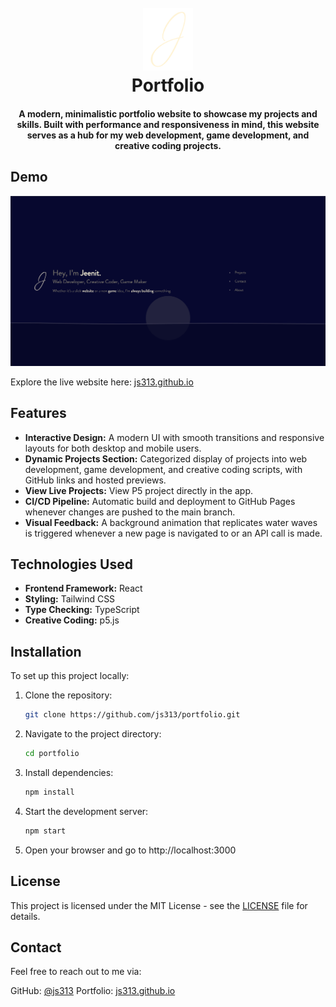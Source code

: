 <h1 align="center">
  <br>
  <a href="https://js313.github.io"><img src="https://github.com/js313/project-images/blob/main/Portfolio/logo.png?raw=true" alt="Portfolio" height="100"></a>
  <br>
  Portfolio
  <br>
</h1>

<h4 align="center">A modern, minimalistic portfolio website to showcase my projects and skills. Built with performance and responsiveness in mind, this website serves as a hub for my web development, game development, and creative coding projects.</h4>


## Demo
![Home Page Screenshot](https://github.com/js313/project-images/blob/main/Portfolio/PortfolionHP.png?raw=true)

Explore the live website here: [js313.github.io](https://js313.github.io)

## Features
- **Interactive Design:** A modern UI with smooth transitions and responsive layouts for both desktop and mobile users.
- **Dynamic Projects Section:** Categorized display of projects into web development, game development, and creative coding scripts, with GitHub links and hosted previews.
- **View Live Projects:** View P5 project directly in the app.
- **CI/CD Pipeline:** Automatic build and deployment to GitHub Pages whenever changes are pushed to the main branch.
- **Visual Feedback:** A background animation that replicates water waves is triggered whenever a new page is navigated to or an API call is made.

## Technologies Used
- **Frontend Framework:** React
- **Styling:** Tailwind CSS
- **Type Checking:** TypeScript
- **Creative Coding:** p5.js

## Installation

To set up this project locally:

1. Clone the repository:
   ```bash
   git clone https://github.com/js313/portfolio.git
   ```
2. Navigate to the project directory:
   ```bash
   cd portfolio
   ```
3. Install dependencies:
   ```bash
   npm install
   ```
4. Start the development server:
   ```bash
   npm start
   ```
5. Open your browser and go to http://localhost:3000

## License
This project is licensed under the MIT License - see the [LICENSE](https://github.com/js313/portfolio/blob/master/LICENSE) file for details.

## Contact
Feel free to reach out to me via:

GitHub: [@js313](https://github.com/js313)
Portfolio: [js313.github.io](https://js313.github.io)
